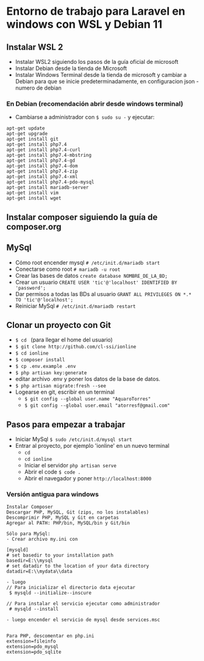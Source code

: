 # Entorno de trabajo para Laravel en windows con WSL y Debian 11
## Instalar WSL 2

* Instalar WSL2 siguiendo los pasos de la guía oficial de microsoft
* Instalar Debian desde la tienda de Microsoft
* Instalar Windows Terminal desde la tienda de microsoft
 y cambiar a Debian para que se inicie predeterminadamente, en configuracion json -numero de debian

### En Debian (recomendación abrir desde windows terminal) 

* Cambiarse a administrador con `$ sudo su -` y ejecutar:
```
apt-get update
apt-get upgrade
apt-get install git
apt-get install php7.4
apt-get install php7.4-curl
apt-get install php7.4-mbstring
apt-get install php7.4-gd
apt-get install php7.4-dom
apt-get install php7.4-zip
apt-get install php7.4-xml
apt-get install php7.4-pdo-mysql
apt-get install mariadb-server
apt-get install vim
apt-get install wget
```

## Instalar composer siguiendo la guía de composer.org

## MySql 
* Cómo root encender mysql `# /etc/init.d/mariadb start`
* Conectarse como root `# mariadb -u root`
* Crear las bases de datos `create database NOMBRE_DE_LA_BD;`
* Crear un usuario `CREATE USER 'tic'@'localhost' IDENTIFIED BY 'password';`
* Dar permisos a todas las BDs al usuario `GRANT ALL PRIVILEGES ON *.* TO 'tic'@'localhost';`
* Reiniciar MySql `# /etc/init.d/mariadb restart`

## Clonar un proyecto con Git
* `$ cd ` (para llegar el home del usuario)
* `$ git clone http://github.com/cl-ssi/ionline`
* `$ cd ionline`
* `$ composer install`
* `$ cp .env.example .env`
* `$ php artisan key:generate`
* editar archivo .env y poner los datos de la base de datos.
* `$ php artisan migrate:fresh --see`
* Logearse en git, escribir en un terminal
    * `$ git config --global user.name "AquaroTorres"`
    * `$ git config --global user.email "atorresf@gmail.com"`

## Pasos para empezar a trabajar
* Iniciar MySql `$ sudo /etc/init.d/mysql start`
* Entrar al proyecto, por ejemplo 'ionline' en un nuevo terminal
    * `cd` 
    * `cd ionline`
    * Iniciar el servidor `php artisan serve`
    * Abrir el code `$ code . `
    * Abrir el navegador y poner `http://localhost:8000`



### Versión antigua para windows
```
Instalar Composer
Descargar PHP, MySQL, Git (zips, no los instalables)
Descomprimir PHP, MySQL y Git en carpetas
Agregar al PATH: PHP/bin, MySQL/bin y Git/bin

Sólo para MySql:
- Crear archivo my.ini con 

[mysqld]
# set basedir to your installation path
basedir=E:\\mysql
# set datadir to the location of your data directory
datadir=E:\\mydata\\data

- luego
// Para inicializar el directorio data ejecutar 
 $ mysqld --initialize--inscure

// Para instalar el servicio ejecutar como administrador 
 # mysqld --install

- luego encender el servicio de mysql desde services.msc


Para PHP, descomentar en php.ini
extension=fileinfo
extension=pdo_mysql
extension=pdo_sqlite

```
